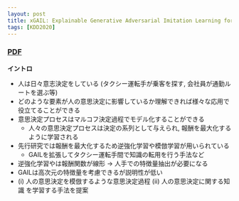 ```yaml
---
layout: post
title: xGAIL: Explainable Generative Adversarial Imitation Learning for Explainable Human Decision Analysis
tags: [KDD2020]
---
```


### [PDF](https://dl.acm.org/doi/10.1145/3394486.3403186)
**イントロ**
- 人は日々意志決定をしている (タクシー運転手が乗客を探す, 会社員が通勤ルートを選ぶ等)
- どのような要素が人の意思決定に影響しているか理解できれば様々な応用で役立てることができる
- 意思決定プロセスはマルコフ決定過程でモデル化することができる
  - 人々の意思決定プロセスは決定の系列として与えられ, 報酬を最大化するように学習される
- 先行研究では報酬を最大化するため逆強化学習や模倣学習が用いられている
  - GAILを拡張してタクシー運転手間で知識の転用を行う手法など
- 逆強化学習やは報酬関数が線形 -> 人手での特徴量抽出が必要になる 
- GAILは高次元の特徴量を考慮できるが説明性が低い
- (i) 人の意思決定を模倣するような意思決定過程 (ii) 人の意思決定に関する知識 を学習する手法を提案 


